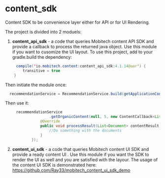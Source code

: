 # content_sdk
Content SDK to be convenience  layer either for API or for UI Rendering.

The project is divided into 2 moduels:

1. __content_api_sdk__ - a code that queries Mobitech content API SDK and provide a callback to process the returned java object.
 Use this module if you want to cusomize the UI layout.
 To use this project, add to your gradle.build the dependency:
```java
     compile('io.mobitech.content:content_api_sdk:4.1.14@aar') {
        transitive = true
    }
```
Then initiate the module once:
```java
  recommendationService = RecommendationService.build(getApplicationContext(), getBaseContext().getString(R.string.MOBITECH_CONTENT_PUBLISHER_API_KEY), advertId);
```

Then use it: 
```java
     recommendationService
                    .getOrganicContent(null, 5, new ContentCallback<List<Document>>() {
                @Override
                public void processResult(List<Document> contentResult, Context context) {
                    //Do something with the documents
                }
            });
```

2. __content_ui_sdk__ - a code that queries Mobitech content UI SDK and provide a ready content UI .
Use this module if you want the SDK to render the UI as well and you are satisfied with the layour.
The usage of the content UI SDK is demonstrated here:
https://github.com/Ray33/mobitech_content_ui_sdk_demo
